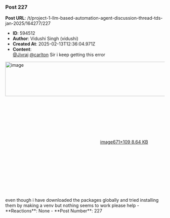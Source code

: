 ### Post 227
**Post URL**: /t/project-1-llm-based-automation-agent-discussion-thread-tds-jan-2025/164277/227
- **ID**: 594512
- **Author**: Vidushi Singh (vidushi)
- **Created At**: 2025-02-13T12:36:04.971Z
- **Content**:  
  <a class="mention" href="/u/jivraj">@Jivraj</a> <a class="mention" href="/u/carlton">@carlton</a> Sir i keep getting this error<br>
<div class="lightbox-wrapper"><a class="lightbox" href="https://europe1.discourse-cdn.com/flex013/uploads/iitm/original/3X/a/c/acf1856ac9b092f16e614440286674227fb05f45.png" data-download-href="/uploads/short-url/oFVA3JKtDSmA2FNzMT1OoeZWyHj.png?dl=1" title="image" rel="noopener nofollow ugc"><img src="https://europe1.discourse-cdn.com/flex013/uploads/iitm/original/3X/a/c/acf1856ac9b092f16e614440286674227fb05f45.png" alt="image" data-base62-sha1="oFVA3JKtDSmA2FNzMT1OoeZWyHj" width="671" height="109"><div class="meta"><svg class="fa d-icon d-icon-far-image svg-icon" aria-hidden="true"><use href="#far-image"></use></svg><span class="filename">image</span><span class="informations">671×109 8.64 KB</span><svg class="fa d-icon d-icon-discourse-expand svg-icon" aria-hidden="true"><use href="#discourse-expand"></use></svg></div></a></div><br>
even though i have downloaded the packages globally and tried installing them by making a venv but nothing seems to work please help
- **Reactions**: None
- **Post Number**: 227

